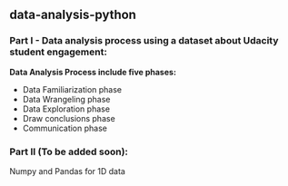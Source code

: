 ## data-analysis-python ##

### Part I - Data analysis process using a dataset about Udacity student engagement: ###
**Data Analysis Process include five phases:**
- Data Familiarization phase
- Data Wrangeling phase
- Data Exploration phase
- Draw conclusions phase
- Communication phase

### Part II (To be added soon): ###
Numpy and Pandas for 1D data
